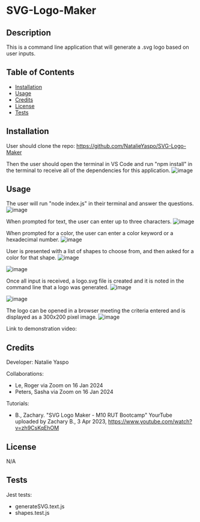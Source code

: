 # SVG-Logo-Maker

## Description

This is a command line application that will generate a .svg logo based on user inputs.

## Table of Contents

- [Installation](#installation)
- [Usage](#usage)
- [Credits](#credits)
- [License](#license)
- [Tests](#tests)

## Installation

User should clone the repo: https://github.com/NatalieYaspo/SVG-Logo-Maker

Then the user should open the terminal in VS Code and run "npm install" in the terminal to receive all of the dependencies for this application.
![image](https://github.com/NatalieYaspo/SVG-Logo-Maker/assets/149972640/7c921142-f636-4c77-980b-d0f3f8023be7)

## Usage

The user will run "node index.js" in their terminal and answer the questions.
![image](https://github.com/NatalieYaspo/SVG-Logo-Maker/assets/149972640/2a299013-1c1b-42e5-97b4-db366b033838)

When prompted for text, the user can enter up to three characters.
![image](https://github.com/NatalieYaspo/SVG-Logo-Maker/assets/149972640/ba9c9e7e-12ee-4b4c-99f4-97dd206950ad)

When prompted for a color, the user can enter a color keyword or a hexadecimal number.
![image](https://github.com/NatalieYaspo/SVG-Logo-Maker/assets/149972640/3fd39604-d15c-4af3-abd5-d9840e27629d)

User is presented with a list of shapes to choose from, and then asked for a color for that shape.
![image](https://github.com/NatalieYaspo/SVG-Logo-Maker/assets/149972640/44606702-2266-440a-9378-ca298d2dbae4)

![image](https://github.com/NatalieYaspo/SVG-Logo-Maker/assets/149972640/c9269362-4192-4fac-bf89-3bde7b007664)

Once all input is received, a logo.svg file is created and it is noted in the command line that a logo was generated.
![image](https://github.com/NatalieYaspo/SVG-Logo-Maker/assets/149972640/d471dcbc-bfc4-42f6-8adc-5bc4ca4f5877)

![image](https://github.com/NatalieYaspo/SVG-Logo-Maker/assets/149972640/add36a97-1d96-449a-adaf-c00fbbd2f1ee)

The logo can be opened in a browser meeting the criteria entered and is displayed as a 300x200 pixel image.
![image](https://github.com/NatalieYaspo/SVG-Logo-Maker/assets/149972640/d7690537-b157-4428-b182-9a565792d97b)

Link to demonstration video:

## Credits

Developer: Natalie Yaspo

Collaborations:
- Le, Roger via Zoom on 16 Jan 2024
- Peters, Sasha via Zoom on 16 Jan 2024

Tutorials: 
- B., Zachary. "SVG Logo Maker - M10 RUT Bootcamp" YourTube uploaded by Zachary B., 3 Apr 2023, https://www.youtube.com/watch?v=zh9CsKqEhOM

## License

N/A

## Tests

Jest tests:
- generateSVG.text.js
- shapes.test.js
